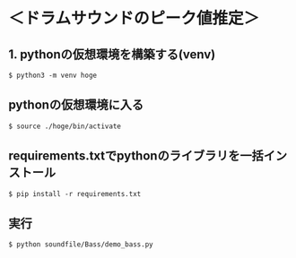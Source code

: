 # ＜ドラムサウンドのピーク値推定＞

## 1. pythonの仮想環境を構築する(venv)
```
$ python3 -m venv hoge
```
## pythonの仮想環境に入る
```
$ source ./hoge/bin/activate
```
## requirements.txtでpythonのライブラリを一括インストール
```
$ pip install -r requirements.txt 
```
## 実行
```
$ python soundfile/Bass/demo_bass.py 
```
